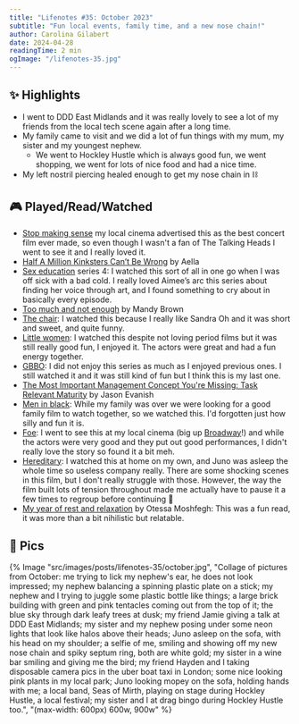 ```yaml
---
title: "Lifenotes #35: October 2023"
subtitle: "Fun local events, family time, and a new nose chain!"
author: Carolina Gilabert
date: 2024-04-28
readingTime: 2 min
ogImage: "/lifenotes-35.jpg"
---
```


## ✨ Highlights

- I went to DDD East Midlands and it was really lovely to see a lot of my friends from the local tech scene again after a long time.
- My family came to visit and we did a lot of fun things with my mum, my sister and my youngest nephew.
	- We went to Hockley Hustle which is always good fun, we went shopping, we went for lots of nice food and had a nice time.
- My left nostril piercing healed enough to get my nose chain in ⛓️

## 🎮 Played/Read/Watched

- [Stop making sense](https://imdb.com/title/tt0088178) my local cinema advertised this as the best concert film ever made, so even though I wasn't a fan of The Talking Heads I went to see it and I really loved it.
- [Half A Million Kinksters Can’t Be Wrong](https://asteriskmag.com/issues/04/half-a-million-kinksters-can-t-be-wrong) by Aella
- [Sex education](https://imdb.com/title/tt7767422) series 4: I watched this sort of all in one go when I was off sick with a bad cold. I really loved Aimee’s arc this series about finding her voice through art, and I found something to cry about in basically every episode.
- [Too much and not enough](https://everythingchanges.us/blog/too-much-and-not-enough/) by Mandy Brown
- [The chair](https://imdb.com/title/tt11834150): I watched this because I really like Sandra Oh and it was short and sweet, and quite funny.
- [Little women](https://imdb.com/title/tt3281548): I watched this despite not loving period films but it was still really good fun, I enjoyed it. The actors were great and had a fun energy together.
- [GBBO](https://imdb.com/title/tt21958588): I did not enjoy this series as much as I enjoyed previous ones. I still watched it and it was still kind of fun but I think this is my last one.
- [The Most Important Management Concept You're Missing: Task Relevant Maturity](https://getlighthouse.com/blog/management-concept/) by Jason Evanish
- [Men in black](https://imdb.com/title/tt0119654): While my family was over we were looking for a good family film to watch together, so we watched this. I'd forgotten just how silly and fun it is.
- [Foe](https://imdb.com/title/tt8258502): I went to see this at my local cinema (big up [Broadway](https://broadway.org.uk/)!) and while the actors were very good and they put out good performances, I didn't really love the story so found it a bit meh.
- [Hereditary](https://imdb.com/title/tt7784604): I watched this at home on my own, and Juno was asleep the whole time so useless company really. There are some shocking scenes in this film, but I don't really struggle with those. However, the way the film built lots of tension throughout made me actually have to pause it a few times to regroup before continuing 🫣
- [My year of rest and relaxation](https://uk.bookshop.org/p/books/my-year-of-rest-and-relaxation-ottessa-moshfegh/978286?ean=9781784707422) by Otessa Moshfegh: This was a fun read, it was more than a bit nihilistic but relatable.

## 📸 Pics

{% Image "src/images/posts/lifenotes-35/october.jpg", "Collage of pictures from October: me trying to lick my nephew's ear, he does not look impressed; my nephew balancing a spinning plastic plate on a stick; my nephew and I trying to juggle some plastic bottle like things; a large brick building with green and pink tentacles coming out from the top of it; the blue sky through dark leafy trees at dusk; my friend Jamie giving a talk at DDD East Midlands; my sister and my nephew posing under some neon lights that look like halos above their heads; Juno asleep on the sofa, with his head on my shoulder; a selfie of me, smiling and showing off my new nose chain and spiky septum ring, both are white gold; my sister in a wine bar smiling and giving me the bird; my friend Hayden and I taking disposable camera pics in the uber boat taxi in London; some nice looking pink plants in my local park; Juno looking mopey on the sofa, holding hands with me; a local band, Seas of Mirth, playing on stage during Hockley Hustle, a local festival; my sister and I at drag bingo during Hockley Hustle too.", "(max-width: 600px) 600w, 900w" %}

